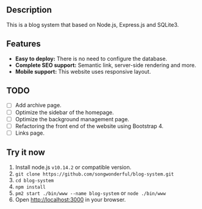 ## Description
This is a blog system that based on Node.js, Express.js and SQLite3.

## Features
+ **Easy to deploy:** There is no need to configure the database.
+ **Complete SEO support:** Semantic link, server-side rendering and more.
+ **Mobile support:** This website uses responsive layout.

## TODO
- [ ] Add archive page.
- [ ] Optimize the sidebar of the homepage.
- [ ] Optimize the background management page.
- [ ] Refactoring the front end of the website using Bootstrap 4.
- [ ] Links page.

## Try it now
1. Install node.js `v10.14.2` or compatible version.
2. `git clone https://github.com/songwonderful/blog-system.git`
3. `cd blog-system`
4. `npm install`
5. `pm2 start ./bin/www --name blog-system` or `node ./bin/www`
6. Open [http://localhost:3000](http://localhost:3000) in your browser.
